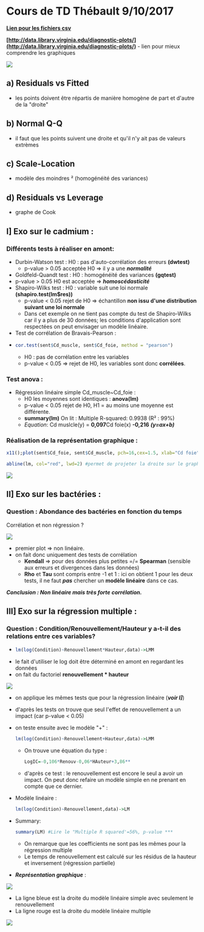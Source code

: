 # Cours de TD Thébault 9/10/2017

[**Lien pour les fichiers csv**](http://dept-info.labri.fr/~thebault/STAT/)

**[http://data.library.virginia.edu/diagnostic-plots/](http://data.library.virginia.edu/diagnostic-plots/)** - lien pour mieux comprendre les graphiques

![](graphe1.jpeg?raw=true)

## a) **Residuals vs Fitted**
- les points doivent être répartis de manière homogène de part et d'autre de la "droite"

## b) **Normal Q-Q**
- il faut que les points suivent une droite et qu'il n'y ait pas de valeurs extrèmes

## c) **Scale-Location**
- modèle des moindres ² (homogénéité des variances)

## d) **Residuals vs Leverage**
- graphe de Cook

## **I] Exo sur le cadmium** :

### Différents tests à réaliser en amont:
- Durbin-Watson test : H0 : pas d'auto-corrélation des erreurs **(dwtest)**
  - p-value > 0.05 acceptée H0 => il y a une ***normalité***
- Goldfeld-Quandt test : H0 : homogénéité des variances **(gqtest)**
 - p-value > 0.05 H0 est acceptée => ***homoscédasticité***
- Shapiro-Wilks test : H0 : variable suit une loi normale **(shapiro.test(lm$res))**
  - p-value < 0.05 rejet de H0 => échantillon **non issu d'une distribution suivant une loi normale**
  - Dans cet exemple on ne tient pas compte du test de Shapiro-Wilks car il y a plus de 30 données; les conditions d'application sont respectées on peut envisager un modèle linéaire.
- Test de corrélation de Bravais-Pearson :
- ```R
  cor.test(sent$Cd_muscle, sent$Cd_foie, method = "pearson")
  ```
  - H0 : pas de corrélation entre les variables
  - p-value < 0.05 => rejet de H0, les variables sont donc **corrélées**.

### Test anova :

- Régression linéaire simple Cd_muscle~Cd_foie :
  - H0 les moyennes sont identiques : **anova(lm)**
  - p-value < 0.05 rejet de H0, H1 = au moins une moyenne est différente.
  - **summary(lm)** On lit : Multiple R-squared:  0.9938 (R² : 99%)
  - *Equation*: Cd muslcle(y) = **0,097**Cd foie(x) **-0,216** ***(y=ax+b)***

### Réalisation de la représentation graphique :

```R
x11();plot(sent$Cd_foie, sent$Cd_muscle, pch=16,cex=1.5, xlab="Cd foie", ylab="Cd muscles")

abline(lm, col="red", lwd=2) #permet de projeter la droite sur le graphique.
```

![](graphe2.jpeg?raw=true)


## **II] Exo sur les bactéries** :

### Question : Abondance des bactéries en fonction du temps


Corrélation et non régression ?

![](graphe3.jpeg?raw=true)
- premier plot => non linéaire.
- on fait donc uniquement des tests de corrélation
  - **Kendall** => pour des données plus petites =/= **Spearman** (sensible aux erreurs et divergences dans les données)
  - **Rho** et **Tau** sont compris entre -1 et 1 : ici on obtient 1 pour les deux tests, il ne faut ***pas*** chercher un **modèle linéaire** dans ce cas.

***Conclusion : Non linéaire mais très forte corrélation.***

## **III] Exo sur la régression multiple** :

### Question : Condition/Renouvellement/Hauteur y a-t-il des relations entre ces variables?
- ```R
  lm(log(Condition)~Renouvellement*Hauteur,data)->LMM
  ```
- le fait d'utiliser le log doit être déterminé en amont en regardant les données
- on fait du factoriel **renouvellement * hauteur**

![](graphe4.jpeg?raw=true)

- on applique les mêmes tests que pour la régression linéaire (***voir I]***)
- d'après les tests on trouve que seul l'effet de renouvellement a un impact (car p-value < 0.05)

- on teste ensuite avec le modèle "+" :
  ```R
  lm(log(Condition)~Renouvellement+Hauteur,data)->LMM
  ```
  - On trouve une équation du type :
    ```R
    LogIC=-0,106*Renouv-0,06*HAuteur+3,86**
    ```
  - d'après ce test : le renouvellement est encore le seul a avoir un impact. On peut donc refaire un modèle simple en ne prenant en compte que ce dernier.
- Modèle linéaire :
  ```R
  lm(log(Condition)~Renouvellement,data)->LM
  ```

- Summary:
  ```R
  summary(LM) #Lire le "Multiple R squared'=56%, p-value ***
  ```
  - On remarque que les coefficients ne sont pas les mêmes pour la régression multiple
  - Le temps de renouvellement est calculé sur les résidus de la hauteur et inversement (régression partielle)

- ***Représentation graphique*** :

![](graphe5.jpeg?raw=true)

- La ligne bleue est la droite du modèle linéaire simple avec seulement le renouvellement
- La ligne rouge est  la droite du modèle linéaire multiple

![](https://media3.giphy.com/media/7bWtoBmjn6fAI/giphy.gif)

